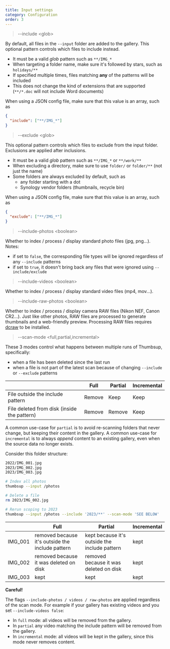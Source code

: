 ```yaml
---
title: Input settings
category: Configuration
order: 3
---
```


> \-\-include &lt;glob&gt;

By default, all files in the `--input` folder are added to the gallery.
This optional pattern controls which files to include instead.

- It must be a valid *glob* pattern such as `**/IMG_*`
- When targeting a folder name, make sure it's followed by stars, such as `holidays/**`
- If specified multiple times, files matching **any** of the patterns will be included
- This does not change the kind of extensions that are supported (`**/*.doc` will not include Word documents)

When using a JSON config file, make sure that this value is an array, such as

```json
{
  "include": ["**/IMG_*"]
}
```

> \-\-exclude &lt;glob&gt;

This optional pattern controls which files to exclude from the input folder.
Exclusions are applied after inclusions.

- It must be a valid *glob* pattern such as `**/IMG_*` or `**/work/**`
- When excluding a directory, make sure to use `folder/` or `folder/**` (not just the name)
- Some folders are always excluded by default, such as
  - any folder starting with a dot
  - Synology vendor folders (thumbnails, recycle bin)

When using a JSON config file, make sure that this value is an array, such as

```json
{
  "exclude": ["**/IMG_*"]
}
```

> \-\-include-photos &lt;boolean&gt;

Whether to index / process / display standard photo files (jpg, png...).
Notes:
- if set to `false`, the corresponding file types will be ignored regardless of any `--include` patterns
- if set to `true`, it doesn't bring back any files that were ignored using `--include/exclude`

> \-\-include-videos &lt;boolean&gt;

Whether to index / process / display standard video files (mp4, mov...).

> \-\-include-raw-photos &lt;boolean&gt;

Whether to index / process / display camera RAW files (Nikon NEF, Canon CR2...).
Just like other photos, RAW files are processed to generate thumbnails and a web-friendly preview.
Processing RAW files requires [dcraw](https://www.cybercom.net/~dcoffin/dcraw/) to be installed.


> \-\-scan-mode &lt;full,partial,incremental&gt;

These 3 modes control what happens between multiple runs of Thumbsup, specifically:
- when a file has been deleted since the last run
- when a file is not part of the latest scan because of changing `--include` or `--exclude` patterns

|  | Full | Partial | Incremental |
|--|------|---------|-------------|
| File outside the include pattern | Remove | Keep | Keep |
| File deleted from disk (inside the pattern) | Remove | Remove | Keep |

A common use-case for `partial` is to avoid re-scanning folders that never change, but keeping their content in the gallery.
A common use-case for `incremental` is to always *append* content to an existing gallery, even when the source data no longer exists.

Consider this folder structure:

```bash
2022/IMG_001.jpg
2023/IMG_002.jpg
2023/IMG_003.jpg
```

```bash
# Index all photos
thumbsup --input /photos

# Delete a file
rm 2023/IMG_002.jpg

# Rerun scoping to 2023
thumbsup --input /photos --include '2023/**' --scan-mode 'SEE BELOW'
```

|  | Full | Partial | Incremental |
|--|---------|---------|---------|
| IMG_001 | removed because it's outside the include pattern | kept because it's outside the include pattern | kept |
| IMG_002 | removed because it was deleted on disk | removed because it was deleted on disk | kept |
| IMG_003 | kept | kept | kept |

**Careful!**

The flags `--include-photos / videos / raw-photos` are applied regardless of the scan mode.
For example if your gallery has existing videos and you set `--include-videos false`:

- In `full` mode: all videos will be removed from the gallery.
- In `partial` any video matching the include pattern will be removed from the gallery.
- In `incremental` mode: all videos will be kept in the gallery, since this mode never removes content.
